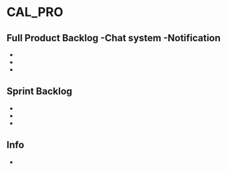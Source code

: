 # CAL_PRO


Full Product Backlog
-Chat system
-Notification
-
-
-
-


Sprint Backlog
-
-
-
-


Info
-
-
